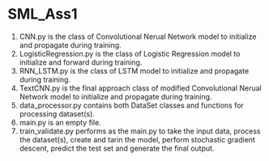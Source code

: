 # SML_Ass1
1. CNN.py is the class of Convolutional Nerual Network model to initialize and propagate during training. 
2. LogisticRegression.py is the class of Logistic Regression model to initialize and forward during training. 
3. RNN_LSTM.py is the class of LSTM model to initialize and propagate during training.
4. TextCNN.py is the final approach class of modified Convolutional Nerual Network model to initialize and propagate during training.
5. data_processor.py contains both DataSet classes and functions for processing dataset(s). 
6. main.py is an empty file. 
7. train_validate.py performs as the main.py to take the input data, process the dataset(s), create and tarin the model, perform stochastic gradient descent, predict the test set and generate the final output. 
